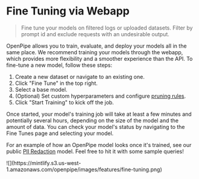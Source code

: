 # Fine Tuning via Webapp

>  Fine tune your models on filtered logs or uploaded datasets. Filter by prompt id and exclude requests with an undesirable output.

OpenPipe allows you to train, evaluate, and deploy your models all in the same place. We recommend training your models
through the webapp, which provides more flexibility and a smoother experience than the API. To fine-tune a new model, follow these steps:

1. Create a new dataset or navigate to an existing one.
2. Click "Fine Tune" in the top right.
3. Select a base model.
4. (Optional) Set custom hyperparameters and configure [pruning rules](/features/pruning-rules).
5. Click "Start Training" to kick off the job.

Once started, your model's training job will take at least a few minutes and potentially several hours, depending on the size of the
model and the amount of data. You can check your model's status by navigating to the Fine Tunes page and selecting your model.

For an example of how an OpenPipe model looks once it's trained, see our public [PII Redaction](https://app.openpipe.ai/p/BRZFEx50Pf/fine-unes/6076ad69-cce5-4892-ae54-e0549bbe107f/general) model. Feel free to hit it with some sample queries!

<Frame>![](https://mintlify.s3.us-west-1.amazonaws.com/openpipe/images/features/fine-tuning.png)</Frame>
